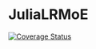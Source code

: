 # JuliaLRMoE

[![Coverage Status](https://coveralls.io/repos/github/sparktseung/LRMoE.jl/badge.svg?branch=main)](https://coveralls.io/github/sparktseung/LRMoE.jl?branch=main)
